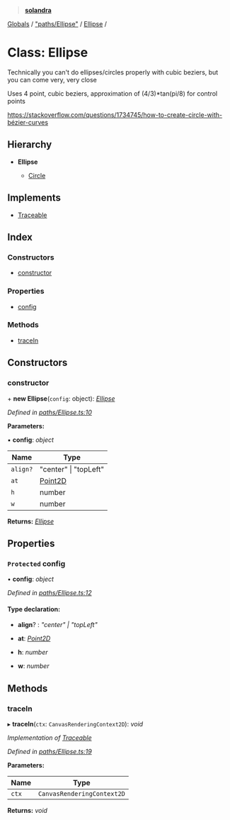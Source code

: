> **[solandra](../README.md)**

[Globals](../README.md) / ["paths/Ellipse"](../modules/_paths_ellipse_.md) / [Ellipse](_paths_ellipse_.ellipse.md) /

# Class: Ellipse

Technically you can't do ellipses/circles properly with cubic beziers, but you can come very, very close

Uses 4 point, cubic beziers, approximation of (4/3)*tan(pi/8) for control points

https://stackoverflow.com/questions/1734745/how-to-create-circle-with-bézier-curves

## Hierarchy

* **Ellipse**

  * [Circle](_paths_circle_.circle.md)

## Implements

* [Traceable](../interfaces/_paths_index_.traceable.md)

## Index

### Constructors

* [constructor](_paths_ellipse_.ellipse.md#constructor)

### Properties

* [config](_paths_ellipse_.ellipse.md#protected-config)

### Methods

* [traceIn](_paths_ellipse_.ellipse.md#tracein)

## Constructors

###  constructor

\+ **new Ellipse**(`config`: object): *[Ellipse](_paths_ellipse_.ellipse.md)*

*Defined in [paths/Ellipse.ts:10](https://github.com/jamesporter/solandra/blob/544e3ee/src/lib/paths/Ellipse.ts#L10)*

**Parameters:**

▪ **config**: *object*

Name | Type |
------ | ------ |
`align?` | "center" \| "topLeft" |
`at` | [Point2D](../modules/_types_sol_.md#point2d) |
`h` | number |
`w` | number |

**Returns:** *[Ellipse](_paths_ellipse_.ellipse.md)*

## Properties

### `Protected` config

• **config**: *object*

*Defined in [paths/Ellipse.ts:12](https://github.com/jamesporter/solandra/blob/544e3ee/src/lib/paths/Ellipse.ts#L12)*

#### Type declaration:

* **align**? : *"center" | "topLeft"*

* **at**: *[Point2D](../modules/_types_sol_.md#point2d)*

* **h**: *number*

* **w**: *number*

## Methods

###  traceIn

▸ **traceIn**(`ctx`: `CanvasRenderingContext2D`): *void*

*Implementation of [Traceable](../interfaces/_paths_index_.traceable.md)*

*Defined in [paths/Ellipse.ts:19](https://github.com/jamesporter/solandra/blob/544e3ee/src/lib/paths/Ellipse.ts#L19)*

**Parameters:**

Name | Type |
------ | ------ |
`ctx` | `CanvasRenderingContext2D` |

**Returns:** *void*